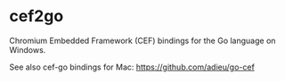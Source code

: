 cef2go
======
Chromium Embedded Framework (CEF) bindings for the Go language on Windows.

See also cef-go bindings for Mac:
https://github.com/adieu/go-cef
